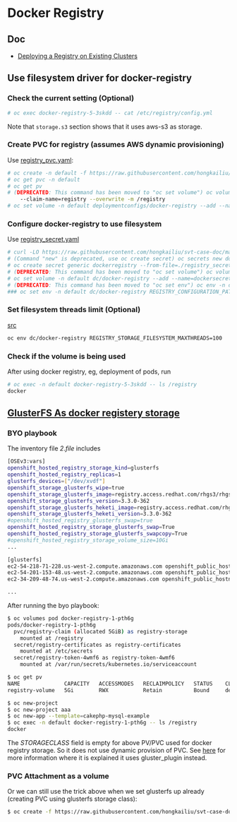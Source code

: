 # Docker Registry

## Doc

* [Deploying a Registry on Existing Clusters](https://docs.openshift.com/container-platform/3.5/install_config/registry/deploy_registry_existing_clusters.html)

## Use filesystem driver for docker-registry

### Check the current setting (Optional)

```sh
# oc exec docker-registry-5-3skdd -- cat /etc/registry/config.yml
```

Note that <code>storage.s3</code> section shows that it uses aws-s3 as storage.

### Create PVC for registry (assumes AWS dynamic provisioning)
Use [registry_pvc.yaml](../files/registry_pvc.yaml): 

```sh
# oc create -n default -f https://raw.githubusercontent.com/hongkailiu/svt-case-doc/master/files/registry_pvc.yaml
# oc get pvc -n default
# oc get pv
# (DEPRECATED: This command has been moved to "oc set volume") oc volume -n default deploymentconfigs/docker-registry --add --name=registry-storage -t pvc \
    --claim-name=registry --overwrite -m /registry
# oc set volume -n default deploymentconfigs/docker-registry --add --name=registry-storage -t pvc --claim-name=registry --overwrite -m /registry
```

### Configure docker-registry to use filesystem
Use [registry_secret.yaml](../files/registry_secret.yaml)

```sh
# curl -LO https://raw.githubusercontent.com/hongkailiu/svt-case-doc/master/files/registry_secret.yaml
# (Command "new" is deprecated, use oc create secret) oc secrets new dockerregistry registry_secret.yaml
# oc create secret generic dockerregistry --from-file=./registry_secret.yaml
# (DEPRECATED: This command has been moved to "oc set volume") oc volume -n default dc/docker-registry --add --name=dockersecrets -m /etc/registryconfig --type=secret --secret-name=dockerregistry
# oc set volume -n default dc/docker-registry --add --name=dockersecrets -m /etc/registryconfig --type=secret --secret-name=dockerregistry
# (DEPRECATED: This command has been moved to "oc set env") oc env -n default dc/docker-registry REGISTRY_CONFIGURATION_PATH=/etc/registryconfig/registry_secret.yaml
### oc set env -n default dc/docker-registry REGISTRY_CONFIGURATION_PATH=/etc/registryconfig/registry_secret.yaml
```

### Set filesystem threads limit (Optional)
[src](https://github.com/openshift/origin/blob/master/vendor/github.com/docker/distribution/registry/storage/driver/filesystem/driver.go#L24)

```sh
oc env dc/docker-registry REGISTRY_STORAGE_FILESYSTEM_MAXTHREADS=100
```
### Check if the volume is being used
After using docker registry, eg, deployment of pods, run

```sh
# oc exec -n default docker-registry-5-3skdd -- ls /registry                                          
docker

```


## [GlusterFS As docker registery storage](https://github.com/openshift/openshift-ansible/tree/master/playbooks/byo/openshift-glusterfs)

### BYO playbook

The inventory file _2.file_ includes

```sh
[OSEv3:vars]
openshift_hosted_registry_storage_kind=glusterfs
openshift_hosted_registry_replicas=1
glusterfs_devices=["/dev/xvdf"]
openshift_storage_glusterfs_wipe=true
openshift_storage_glusterfs_image=registry.access.redhat.com/rhgs3/rhgs-server-rhel7
openshift_storage_glusterfs_version=3.3.0-362
openshift_storage_glusterfs_heketi_image=registry.access.redhat.com/rhgs3/rhgs-volmanager-rhel7
openshift_storage_glusterfs_heketi_version=3.3.0-362
#openshift_hosted_registry_glusterfs_swap=true
openshift_hosted_registry_storage_glusterfs_swap=True
openshift_hosted_registry_storage_glusterfs_swapcopy=True
#openshift_hosted_registry_storage_volume_size=10Gi
...

[glusterfs]
ec2-54-218-71-228.us-west-2.compute.amazonaws.com openshift_public_hostname=ec2-54-218-71-228.us-west-2.compute.amazonaws.com openshift_node_labels="{'region': 'primary', 'zone': 'default'}"
ec2-54-201-153-48.us-west-2.compute.amazonaws.com openshift_public_hostname=ec2-54-201-153-48.us-west-2.compute.amazonaws.com openshift_node_labels="{'region': 'primary', 'zone': 'default'}"
ec2-34-209-48-74.us-west-2.compute.amazonaws.com openshift_public_hostname=ec2-34-209-48-74.us-west-2.compute.amazonaws.com openshift_node_labels="{'region': 'primary', 'zone': 'default'}"

...
```

After running the byo playbook:

```sh
$ oc volumes pod docker-registry-1-pth6g
pods/docker-registry-1-pth6g
  pvc/registry-claim (allocated 5GiB) as registry-storage
    mounted at /registry
  secret/registry-certificates as registry-certificates
    mounted at /etc/secrets
  secret/registry-token-4wmf6 as registry-token-4wmf6
    mounted at /var/run/secrets/kubernetes.io/serviceaccount

$ oc get pv
NAME              CAPACITY   ACCESSMODES   RECLAIMPOLICY   STATUS    CLAIM                    STORAGECLASS   REASON    AGE
registry-volume   5Gi        RWX           Retain          Bound     default/registry-claim                            33m

$ oc new-project 
$ oc new-project aaa
$ oc new-app --template=cakephp-mysql-example
$ oc exec -n default docker-registry-1-pth6g -- ls /registry
docker
```

The _STORAGECLASS_ field is empty for above PV/PVC used for docker registry storage. So it does not use dynamic provision of PVC. See [here](https://docs.openshift.com/container-platform/3.6/install_config/persistent_storage/persistent_storage_glusterfs.html#gfs-provisioning) for more information where it is explained it uses gluster_plugin instead.


### PVC Attachment as a volume
Or we can still use the trick above when we set glusterfs up already (creating PVC using glusterfs storage class):

```sh
$ oc create -f https://raw.githubusercontent.com/hongkailiu/svt-case-doc/master/files/registry_pvc_glusterfs.yaml -n default
```
